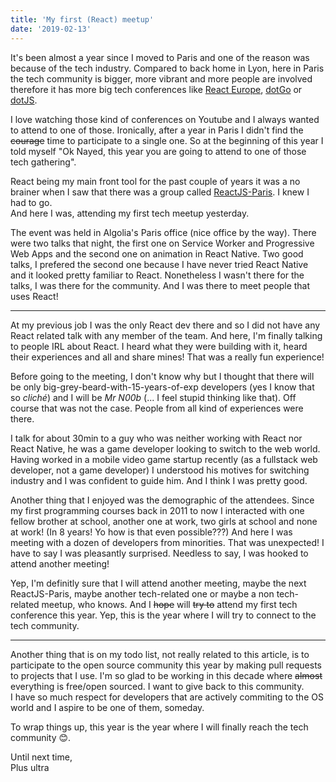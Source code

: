 ```yaml
---
title: 'My first (React) meetup'
date: '2019-02-13'
---
```


It's been almost a year since I moved to Paris and one of the reason was because
of the tech industry. Compared to back home in Lyon, here in Paris the tech
community is bigger, more vibrant and more people are involved therefore it has
more big tech conferences like [React Europe](https://www.react-europe.org),
[dotGo](https://www.dotgo.eu) or [dotJS](https://www.dotjs.io).

I love watching those kind of conferences on Youtube and I always wanted to
attend to one of those. Ironically, after a year in Paris I didn't find the
~~courage~~ time to participate to a single one. So at the beginning of this
year I told myself "Ok Nayed, this year you are going to attend to one of those
tech gathering".

React being my main front tool for the past couple of years it was a no brainer
when I saw that there was a group called
[ReactJS-Paris](https://www.meetup.com/ReactJS-Paris). I knew I had to go.  
And here I was, attending my first tech meetup yesterday.

The event was held in Algolia's Paris office (nice office by the way). There
were two talks that night, the first one on Service Worker and Progressive Web
Apps and the second one on animation in React Native. Two good talks, I prefered
the second one because I have never tried React Native and it looked pretty
familiar to React. Nonetheless I wasn't there for the talks, I was there for the
community. And I was there to meet people that uses React!

---

At my previous job I was the only React dev there and so I did not have any
React related talk with any member of the team. And here, I'm finally talking to
people IRL about React. I heard what they were building with it, heard their
experiences and all and share mines! That was a really fun experience!

Before going to the meeting, I don't know why but I thought that there will be
only big-grey-beard-with-15-years-of-exp developers (yes I know that so
_cliché_) and I will be _Mr N00b_ (... I feel stupid thinking like that). Off
course that was not the case. People from all kind of experiences were there.

I talk for about 30min to a guy who was neither working with React nor React
Native, he was a game developer looking to switch to the web world. Having
worked in a mobile video game startup recently (as a fullstack web developer,
not a game developer) I understood his motives for switching industry and I was
confident to guide him. And I think I was pretty good.

Another thing that I enjoyed was the demographic of the attendees. Since my
first programming courses back in 2011 to now I interacted with one fellow
brother at school, another one at work, two girls at school and none at work!
(In 8 years! Yo how is that even possible???) And here I was meeting with a
dozen of developers from minorities. That was unexpected! I have to say I was
pleasantly surprised. Needless to say, I was hooked to attend another meeting!

Yep, I'm definitly sure that I will attend another meeting, maybe the next
ReactJS-Paris, maybe another tech-related one or maybe a non tech-related
meetup, who knows. And I ~~hope~~ will ~~try to~~ attend my first tech
conference this year. Yep, this is the year where I will try to connect to the
tech community.

---

Another thing that is on my todo list, not really related to this article, is to
participate to the open source community this year by making pull requests to
projects that I use. I'm so glad to be working in this decade where ~~almost~~
everything is free/open sourced. I want to give back to this community.  
I have so much respect for developers that are actively commiting to the OS
world and I aspire to be one of them, someday.

To wrap things up, this year is the year where I will finally reach the tech
community 😊.

Until next time,  
Plus ultra
